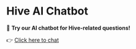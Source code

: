 # Hive AI Chatbot  

🚀 **Try our AI chatbot for Hive-related questions!**  

👉 [Click here to chat](https://repo-chatbot.streamlit.app/)


